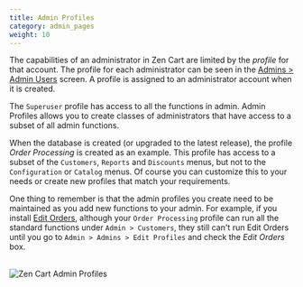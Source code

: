 ```yaml
---
title: Admin Profiles 
category: admin_pages
weight: 10
---
```


The capabilities of an administrator in Zen Cart are limited by the _profile_ for that account.  The profile for each administrator can be seen in the [Admins > Admin Users](/user/admin_pages/admins/admin_users/) screen.  A profile is assigned to an administrator account when it is created. 

The `Superuser` profile has access to all the functions in admin.
Admin Profiles allows you to create classes of administrators that have
access to a subset of all admin functions.  

When the database is created (or upgraded to the latest release), the 
profile *Order Processing* is created as an example.  This profile
has access to a subset of the `Customers`, `Reports` and `Discounts` menus, 
but not to the `Configuration` or `Catalog` menus.  Of course you can 
customize this to your needs or create new profiles that match your 
requirements.  

One thing to remember is that the admin profiles you create need to be 
maintained as you add new functions to your admin.  For example, if you 
install [Edit Orders](https://www.zen-cart.com/downloads.php?do=file&id=1513), 
although your `Order Processing` profile can run all the standard functions 
under `Admin > Customers`, they still can't run Edit Orders until you go 
to `Admin > Admins > Edit Profiles` and check the *Edit Orders* box. 

<br />
<img src="/images/admin_profiles.png" alt="Zen Cart Admin Profiles" />
<br /><br />

